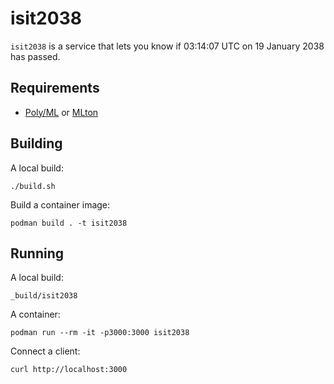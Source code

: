 # isit2038

`isit2038` is a service that lets you know if 03:14:07 UTC on 19 January 2038 has passed.

## Requirements

* [Poly/ML] or [MLton]

[Poly/ML]: https://www.polyml.org
[MLton]: http://mlton.org

## Building

A local build:
```
./build.sh
```

Build a container image:
```
podman build . -t isit2038
```

## Running

A local build:
```
_build/isit2038
```

A container:
```
podman run --rm -it -p3000:3000 isit2038
```

Connect a client:
```
curl http://localhost:3000
```
